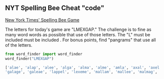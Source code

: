 ## NYT Spelling Bee Cheat "code"

[New York Times' Spelling Bee Game](https://www.nytimes.com/puzzles/spelling-bee)

The letters for today's game are "LMEXGAP." The challenge is to fine as many word
words as possible that use of those letters. The "L" must be included must be included . For bonus points, find "pangrams" that use all of the letters.

```python
from word_finder import word_finder
word_finder("LMEXGAP")
```

```python
['alae', 'alap', 'alee', 'alga', 'alma', 'alme', 'amla', 'axal', 'axel', 'axle', 'eale', 'egal', 'gala', 'gale', 'gall', 'geal', 'glam', 'glee', 'gleg', 'lall', 'lama', 'lame', 'lamp', 'leal', 'leam', 'leap', 'leep', 'leme', 'male', 'mall', 'malm', 'meal', 'mela', 'mell', 'pale', 'pall', 'palm', 'palp', 'peal', 'peel', 'pela', 'pele', 'pell', 'plap', 'plea', 'aglee', 'alaap', 'alapa', 'algae', 'algal', 'allee', 'allel', 'ample', 'appal', 'appel', 'apple', 'eagle', 'elpee', 'expel', 'galax', 'galea', 'gelee', 'gemel', 'gleam', 'lapel', 'legal', 'legge', 'lemel', 'lemma', 'llama', 'malax', 'maple', 'melee', 'pagle', 'palea', 'palla', 'papal', 'pelma', 'pepla', 'plage', 'agleam', 'alegge', 'allege', 'allele', 'appall', 'appeal', 'empale', 'gaggle', 
'galage', 'galeae', 'lappel', 'lexeme', 'mallam', 'mallee', 'malmag', 'mammal', 'paella', 'palama', 'palapa', 'paleae', 'paleal', 'pallae', 'palpal', 'pelage', 'plagal', 'plexal', 'allegge', 'amalgam', 'example', 'exempla', 'exemple', 'lamella', 'lappage', 'palamae', 'appellee', 'expellee', 'lamellae', 'malaxage', 'megaplex', 'pellmell']
```
